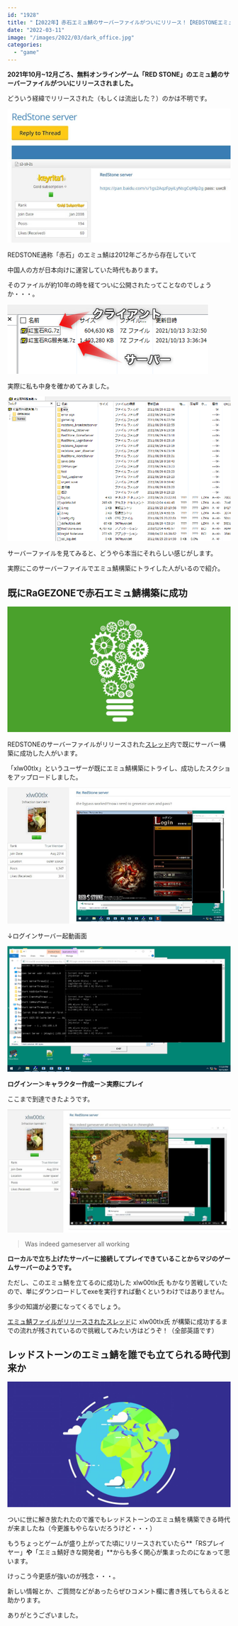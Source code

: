 ```yaml
---
id: "1928"
title: "【2022年】赤石エミュ鯖のサーバーファイルがついにリリース！【REDSTONEエミュ鯖構築】"
date: "2022-03-11"
image: "/images/2022/03/dark_office.jpg"
categories: 
  - "game"
---
```


**2021年10月~12月ごろ、無料オンラインゲーム「RED STONE」のエミュ鯖のサーバーファイルがついにリリースされました。**

どういう経緯でリリースされた（もしくは流出した？）のかは不明です。

![](/images/2022/03/rsemu1.jpg)

REDSTONE通称「赤石」のエミュ鯖は2012年ごろから存在していて

中国人の方が日本向けに運営していた時代もあります。

そのファイルが約10年の時を経てついに公開されたってことなのでしょうか・・・。

![](/images/2022/03/rsemu2.png)

実際に私も中身を確かめてみました。

![](/images/2022/03/rsemu3.png)

サーバーファイルを見てみると、どうやら本当にそれらしい感じがします。

実際にこのサーバーファイルでエミュ鯖構築にトライした人がいるので紹介。

## 既にRaGEZONEで赤石エミュ鯖構築に成功

![](/images/2022/01/light_bulb_green.jpg)

REDSTONEのサーバーファイルがリリースされた[スレッド](https://forum.ragezone.com/f857/redstone-server-1201113/)内で既にサーバー構築に成功した人がいます。

「xlw00tlx」というユーザーが既にエミュ鯖構築にトライし、成功したスクショをアップロードしました。

![](/images/2022/03/rsemu4.jpg)

↓ログインサーバー起動画面

![](/images/2022/03/rsemu6.png)

**ログインー＞キャラクター作成ー＞実際にプレイ**

ここまで到達できたようです。

![](/images/2022/03/rsemu5.jpg)

> Was indeed gameserver all working

**ローカルで立ち上げたサーバーに接続してプレイできていることからマジのゲームサーバーのようです。**

ただし、このエミュ鯖を立てるのに成功した xlw00tlx氏 もかなり苦戦していたので、単にダウンロードしてexeを実行すれば動くというわけではありません。

多少の知識が必要になってくるでしょう。

[エミュ鯖ファイルがリリースされたスレッド](https://forum.ragezone.com/f857/redstone-server-1201113/)に xlw00tlx氏 が構築に成功するまでの流れが残されているので挑戦してみたい方はどうぞ！（全部英語です）

## レッドストーンのエミュ鯖を誰でも立てられる時代到来か

![](/images/2021/02/earth.jpg)

ついに世に解き放たれたので誰でもレッドストーンのエミュ鯖を構築できる時代が来ましたね（今更誰もやらないだろうけど・・・）

もうちょっとゲームが盛り上がってた頃にリリースされていたら**「RSプレイヤー」**や**「エミュ鯖好きな開発者」**からも多く関心が集まったのになぁって思います。

けっこう今更感が強いのが残念・・・。

新しい情報とか、ご質問などがあったらぜひコメント欄に書き残してもらえると助かります。

ありがとうございました。
